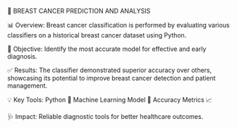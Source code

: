 🔬 BREAST CANCER PREDICTION AND ANALYSIS

📊 Overview:
Breast cancer classification is performed by evaluating various classifiers on a historical breast cancer dataset using Python.

🎯 Objective:
Identify the most accurate model for effective and early diagnosis.

✅ Results:
The classifier demonstrated superior accuracy over others, showcasing its potential to improve breast cancer detection and patient management.

💡 Key Tools:
Python 🐍
Machine Learning Model 🤖
Accuracy Metrics 📈

🩺 Impact:
Reliable diagnostic tools for better healthcare outcomes.
